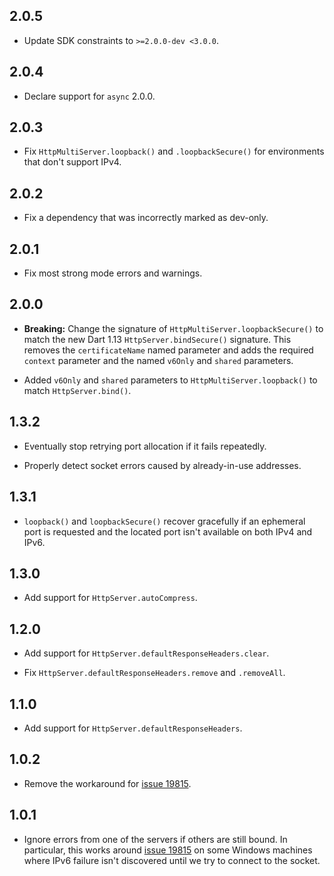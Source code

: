 ## 2.0.5

* Update SDK constraints to `>=2.0.0-dev <3.0.0`.

## 2.0.4

* Declare support for `async` 2.0.0.

## 2.0.3

* Fix `HttpMultiServer.loopback()` and `.loopbackSecure()` for environments that
  don't support IPv4.

## 2.0.2

* Fix a dependency that was incorrectly marked as dev-only.

## 2.0.1

* Fix most strong mode errors and warnings.

## 2.0.0

* **Breaking:** Change the signature of `HttpMultiServer.loopbackSecure()` to
  match the new Dart 1.13 `HttpServer.bindSecure()` signature. This removes the
  `certificateName` named parameter and adds the required `context` parameter
  and the named `v6Only` and `shared` parameters.

* Added `v6Only` and `shared` parameters to `HttpMultiServer.loopback()` to
  match `HttpServer.bind()`.

## 1.3.2

* Eventually stop retrying port allocation if it fails repeatedly.

* Properly detect socket errors caused by already-in-use addresses.

## 1.3.1

* `loopback()` and `loopbackSecure()` recover gracefully if an ephemeral port is
  requested and the located port isn't available on both IPv4 and IPv6.

## 1.3.0

* Add support for `HttpServer.autoCompress`.

## 1.2.0

* Add support for `HttpServer.defaultResponseHeaders.clear`.

* Fix `HttpServer.defaultResponseHeaders.remove` and `.removeAll`.

## 1.1.0

* Add support for `HttpServer.defaultResponseHeaders`.

## 1.0.2

* Remove the workaround for [issue 19815][].

## 1.0.1

* Ignore errors from one of the servers if others are still bound. In
  particular, this works around [issue 19815][] on some Windows machines where
  IPv6 failure isn't discovered until we try to connect to the socket.

[issue 19815]: http://code.google.com/p/dart/issues/detail?id=19815
